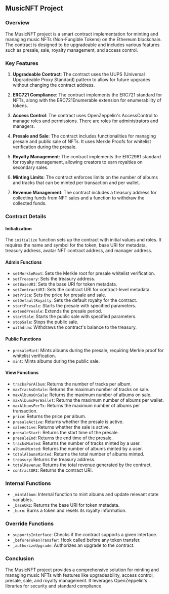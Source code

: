 ## MusicNFT Project

### Overview

The MusicNFT project is a smart contract implementation for minting and managing music NFTs (Non-Fungible Tokens) on the Ethereum blockchain. The contract is designed to be upgradeable and includes various features such as presale, sale, royalty management, and access control.

### Key Features

1. **Upgradeable Contract**: The contract uses the UUPS (Universal Upgradeable Proxy Standard) pattern to allow for future upgrades without changing the contract address.

2. **ERC721 Compliance**: The contract implements the ERC721 standard for NFTs, along with the ERC721Enumerable extension for enumerability of tokens.

3. **Access Control**: The contract uses OpenZeppelin's AccessControl to manage roles and permissions. There are roles for administrators and managers.

4. **Presale and Sale**: The contract includes functionalities for managing presale and public sale of NFTs. It uses Merkle Proofs for whitelist verification during the presale.

5. **Royalty Management**: The contract implements the ERC2981 standard for royalty management, allowing creators to earn royalties on secondary sales.

6. **Minting Limits**: The contract enforces limits on the number of albums and tracks that can be minted per transaction and per wallet.

7. **Revenue Management**: The contract includes a treasury address for collecting funds from NFT sales and a function to withdraw the collected funds.

### Contract Details

#### Initialization

The `initialize` function sets up the contract with initial values and roles. It requires the name and symbol for the token, base URI for metadata, treasury address, avatar NFT contract address, and manager address.

#### Admin Functions

- `setMerkleRoot`: Sets the Merkle root for presale whitelist verification.
- `setTreasury`: Sets the treasury address.
- `setBaseURI`: Sets the base URI for token metadata.
- `setContractURI`: Sets the contract URI for contract-level metadata.
- `setPrice`: Sets the price for presale and sale.
- `setDefaultRoyalty`: Sets the default royalty for the contract.
- `startPresale`: Starts the presale with specified parameters.
- `extendPresale`: Extends the presale period.
- `startSale`: Starts the public sale with specified parameters.
- `stopSale`: Stops the public sale.
- `withdraw`: Withdraws the contract's balance to the treasury.

#### Public Functions

- `presaleMint`: Mints albums during the presale, requiring Merkle proof for whitelist verification.
- `mint`: Mints albums during the public sale.

#### View Functions

- `tracksPerAlbum`: Returns the number of tracks per album.
- `maxTracksOnSale`: Returns the maximum number of tracks on sale.
- `maxAlbumsOnSale`: Returns the maximum number of albums on sale.
- `maxAlbumsPerWallet`: Returns the maximum number of albums per wallet.
- `maxAlbumsPerTx`: Returns the maximum number of albums per transaction.
- `price`: Returns the price per album.
- `presaleActive`: Returns whether the presale is active.
- `saleActive`: Returns whether the sale is active.
- `presaleStart`: Returns the start time of the presale.
- `presaleEnd`: Returns the end time of the presale.
- `tracksMinted`: Returns the number of tracks minted by a user.
- `albumsMinted`: Returns the number of albums minted by a user.
- `totalAlbumsMinted`: Returns the total number of albums minted.
- `treasury`: Returns the treasury address.
- `totalRevenue`: Returns the total revenue generated by the contract.
- `contractURI`: Returns the contract URI.

### Internal Functions

- `_mintAlbum`: Internal function to mint albums and update relevant state variables.
- `_baseURI`: Returns the base URI for token metadata.
- `_burn`: Burns a token and resets its royalty information.

### Override Functions

- `supportsInterface`: Checks if the contract supports a given interface.
- `_beforeTokenTransfer`: Hook called before any token transfer.
- `_authorizeUpgrade`: Authorizes an upgrade to the contract.

### Conclusion

The MusicNFT project provides a comprehensive solution for minting and managing music NFTs with features like upgradeability, access control, presale, sale, and royalty management. It leverages OpenZeppelin's libraries for security and standard compliance.

